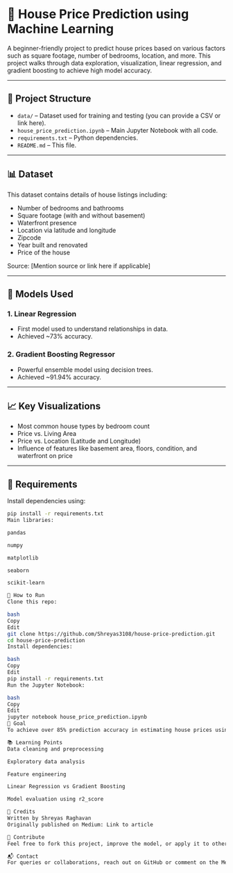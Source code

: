 # 🏡 House Price Prediction using Machine Learning

A beginner-friendly project to predict house prices based on various factors such as square footage, number of bedrooms, location, and more. This project walks through data exploration, visualization, linear regression, and gradient boosting to achieve high model accuracy.

---

## 📂 Project Structure

- `data/` – Dataset used for training and testing (you can provide a CSV or link here).
- `house_price_prediction.ipynb` – Main Jupyter Notebook with all code.
- `requirements.txt` – Python dependencies.
- `README.md` – This file.

---

## 📊 Dataset

This dataset contains details of house listings including:

- Number of bedrooms and bathrooms
- Square footage (with and without basement)
- Waterfront presence
- Location via latitude and longitude
- Zipcode
- Year built and renovated
- Price of the house

Source: [Mention source or link here if applicable]

---

## 🧪 Models Used

### 1. **Linear Regression**
- First model used to understand relationships in data.
- Achieved ~73% accuracy.

### 2. **Gradient Boosting Regressor**
- Powerful ensemble model using decision trees.
- Achieved ~91.94% accuracy.

---

## 📈 Key Visualizations

- Most common house types by bedroom count
- Price vs. Living Area
- Price vs. Location (Latitude and Longitude)
- Influence of features like basement area, floors, condition, and waterfront on price

---

## 🔧 Requirements

Install dependencies using:

```bash
pip install -r requirements.txt
Main libraries:

pandas

numpy

matplotlib

seaborn

scikit-learn

🚀 How to Run
Clone this repo:

bash
Copy
Edit
git clone https://github.com/Shreyas3108/house-price-prediction.git
cd house-price-prediction
Install dependencies:

bash
Copy
Edit
pip install -r requirements.txt
Run the Jupyter Notebook:

bash
Copy
Edit
jupyter notebook house_price_prediction.ipynb
🎯 Goal
To achieve over 85% prediction accuracy in estimating house prices using regression techniques. Final model using Gradient Boosting achieved 91.94%.

📚 Learning Points
Data cleaning and preprocessing

Exploratory data analysis

Feature engineering

Linear Regression vs Gradient Boosting

Model evaluation using r2_score

📌 Credits
Written by Shreyas Raghavan
Originally published on Medium: Link to article

🌟 Contribute
Feel free to fork this project, improve the model, or apply it to other real estate datasets!

📬 Contact
For queries or collaborations, reach out on GitHub or comment on the Medium article.








